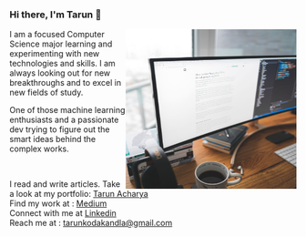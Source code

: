 ### Hi there, I'm Tarun 👋
<img align="right" width="300" height="280" src="https://github.com/Tarun-Acharya/Tarun-Acharya/blob/master/karl-pawlowicz-gbRaa67fEPo-unsplash.jpg">
I am a focused Computer Science major learning and experimenting with new technologies and skills. I am always looking out for new breakthroughs and to excel in new fields of study.

One of those machine learning enthusiasts and a passionate dev trying to figure out the smart ideas behind the complex works.

<br>

I read and write articles.
Take a look at my portfolio: [Tarun Acharya](https://tarun-acharya.github.io/TarunAcharya/)<br>
Find my work at : [Medium](https://medium.com/@tarunkodakandla)<br>
Connect with me at [Linkedin](https://www.linkedin.com/in/tarun-acharya/)<br>
Reach me at : [tarunkodakandla@gmail.com](mailto:tarunkodakandla@gmail.com)

<!--
**Tarun-Acharya/Tarun-Acharya** is a ✨ _special_ ✨ repository because its `README.md` (this file) appears on your GitHub profile.

Here are some ideas to get you started:

- 🔭 I’m currently working on ...
- 🌱 I’m currently learning ...
- 👯 I’m looking to collaborate on ...
- 🤔 I’m looking for help with ...
- 💬 Ask me about ...
- 📫 How to reach me: ...
- 😄 Pronouns: ...
- ⚡ Fun fact: ...
-->
